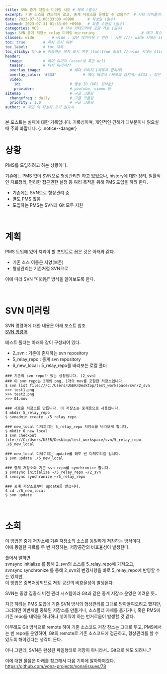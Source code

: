 ```yaml
---
title: SVN 중계 저장소 미러링 시도 # 제목 (필수)
excerpt: 기존 소스를 건드리지 않고, 중계 저장소를 운영할 수 있을까?  # 서브 타이틀이자 meta description (필수)
date: 2023-07-31 00:33:00 +0900      # 작성일 (필수)
lastmod: 2023-07-31 01:33:00 +0900   # 최종 수정일 (필수)
categories: VCS          # 다수 카테고리에 포함 가능 (필수)
tags: SVN 중계 저장소 relay 미러링 mirroring                     # 태그 복수개 가능 (필수)
classes: wide        # wide : 넓은 레이아웃 / 빈칸 : 기본 //// wide 시에는 sticky toc 불가
toc: true        # 목차 표시 여부
toc_label:       # toc 제목
toc_sticky: true # 이동하는 목차 표시 여부 (toc:true 필요) // wide 시에는 sticky toc 불가
header: 
  image:         # 헤더 이미지 (asset내 혹은 url)
  teaser:        # 티저 이미지??
  overlay_image:             # 헤더 이미지 (제목과 겹치게)
  overlay_color: '#333'            # 헤더 배경색 (제목과 겹치게) #333 : 짙은 회색 (필수)
  video:
    id:                      # 영상 ID (URL 뒷부분)
    provider:                # youtube, vimeo 등
sitemap :                    # 구글 크롤링
  changefreq : daily         # 구글 크롤링
  priority : 1.0             # 구글 크롤링
author: # 주인 외 작성자 표기 필요시
---
```

<!--postNo: 20230731_001-->

본 포스트는 실패에 대한 기록입니다.
기록성이며, 개인적인 견해가 대부분이니 읽으실 때 주의 바랍니다.
{: .notice--danger}


# 상황

PMS를 도입하려고 하는 상황이다.  

기존에는 PMS 없이 SVN으로 형상관리만 하고 있었으나, history에 대한 정리, 일률적인 자료정리, 편리한 접근권한 설정 등 여러 목적을 위해 PMS 도입을 하려 한다.  

- 기존에는 SVN으로 형상관리 중  
- 별도 PMS 없음  
- 도입하는 PMS는 SVN과 Git 모두 지원  

<br>

# 계획  

PMS 도입에 있어 지켜야 할 포인트로 꼽은 것은 아래와 같다.  

- 기존 소스 이동은 지양(보존)  
- 형상관리는 기존처럼 SVN으로  

이에 따라 SVN "미러링" 방식을 알아보도록 한다.  

<br>

# SVN 미러링

SVN 명령어에 대한 내용은 아래 포스트 참조  
[SVN 명령어](https://whdrns2013.github.io/scm(git,svn)/20230626_001_svn/)  

테스트 폴더는 아래와 같이 구성되어 있다.  

- 2_svn : 기존에 존재하는 svn repository  
- 5_relay_repo : 중계 svn repository  
- 6_new_local : 5_relay_repo를 바라보는 로컬 폴더  


```terminal
### 기존의 svn repo가 있는 상황입니다. (2_svn)
### 이 svn repo는 2개의 png, 1개의 mov를 포함한 저장소입니다.
$ svn list file:///C:/Users/USER/Desktop/test_workspace/svn/2_svn
>>> test1.png
>>> test2.png
>>> 01.mov

### 새로운 저장소를 만듭니다. 이 저장소는 중계용으로 사용됩니다.  
$ mkdir 5_relay_repo
$ svnadmin create ./5_relay_repo

### new_local 디렉토리는 5_relay_repo 저장소를 바라보게 합니다.
$ mkdir 6_new_local
$ svn checkout file:///C:/Users/USER/Desktop/test_workspace/svn/5_relay_repo ./6_new_local

### new_local 디렉토리는 update를 해도 빈 디렉토리일 겁니다.
$ svn update ./6_new_local

### 중계 저장소와 기존 svn repo를 synchronize 합니다.
$ svnsync initialize ~/5_relay_repo ~/2_svn
$ svnsync synchronize ~/5_relay_repo

### 중계 저장소로부터 update를 받습니다.
$ cd ./6_new_local
$ svn update
```

<br>

# 소회  

이 방법은 중계 저장소에 기존 저장소의 소스를 동일하게 저장하는 방식이다.  
이에 동일한 자료를 두 번 저장하는, 저장공간의 비효율성이 발생한다.  

풀어서 말하면  
svnsync initialize 를 통해 2_svn의 소스를 5_relay_repo에 가져오고,  
svnsync synchronize 를 통해 2_svn의 변경사항을 바로 5_relay_repo에 반영할 수는 있지만,  
이 방법은 중복저장되므로 저장 공간의 비효율성이 발생된다.  

SVN는 중앙 집중식 버전 관리 시스템이라 Git과 같은 중계 저장소 운영은 어려운 듯..  

지금 하려는 PMS 도입에 기존 SVN 방식의 형상관리를 그대로 받아들여오려고 했지만, 그러려면 이번처럼 중복된 저장소를 만들거나, 소스폴더 자체를 옮기거나, 혹은 PMS에 기존 repo들 내역을 하나하나 넣어줘야 하는 번거로움이 발생할 것 같다.  

아무래도 Git 방식으로 remote 하여 기존 소스코드 저장 장소는 그대로 두고, PMS에서는 빈 repo를 운영하여, Git의 remote로 기존 소스코드에 접근하고, 형상관리를 할 수 있도록 해야겠다는 생각이 든다.  

아니 그런데, SVN은 완성된 파일형태로 저장이 아니라서.. Git으로 해도 되려나..?  

이에 대한 물음은 아래를 참고해서 다음 기회에 알아봐야겠다.  
https://github.com/yona-projects/yona/issues/78  



